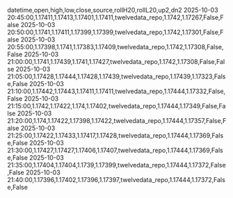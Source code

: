 datetime,open,high,low,close,source,rollH20,rollL20,up2,dn2
2025-10-03 20:45:00,1.17411,1.17413,1.17401,1.17411,twelvedata_repo,1.1742,1.17267,False,False
2025-10-03 20:50:00,1.1741,1.17411,1.17399,1.17399,twelvedata_repo,1.1742,1.17301,False,False
2025-10-03 20:55:00,1.17398,1.1741,1.17383,1.17409,twelvedata_repo,1.1742,1.17308,False,False
2025-10-03 21:00:00,1.1741,1.17439,1.1741,1.17427,twelvedata_repo,1.1742,1.17308,False,False
2025-10-03 21:05:00,1.17428,1.17444,1.17428,1.17439,twelvedata_repo,1.17439,1.17323,False,False
2025-10-03 21:10:00,1.17442,1.17443,1.17411,1.17411,twelvedata_repo,1.17444,1.17332,False,False
2025-10-03 21:15:00,1.1742,1.17422,1.174,1.17402,twelvedata_repo,1.17444,1.17349,False,False
2025-10-03 21:20:00,1.174,1.17422,1.17398,1.17422,twelvedata_repo,1.17444,1.17357,False,False
2025-10-03 21:25:00,1.17422,1.17433,1.17417,1.17428,twelvedata_repo,1.17444,1.17369,False,False
2025-10-03 21:30:00,1.17427,1.17427,1.17406,1.17407,twelvedata_repo,1.17444,1.17369,False,False
2025-10-03 21:35:00,1.17404,1.17404,1.1739,1.17399,twelvedata_repo,1.17444,1.17372,False,False
2025-10-03 21:40:00,1.17396,1.17402,1.17396,1.17397,twelvedata_repo,1.17444,1.17372,False,False
